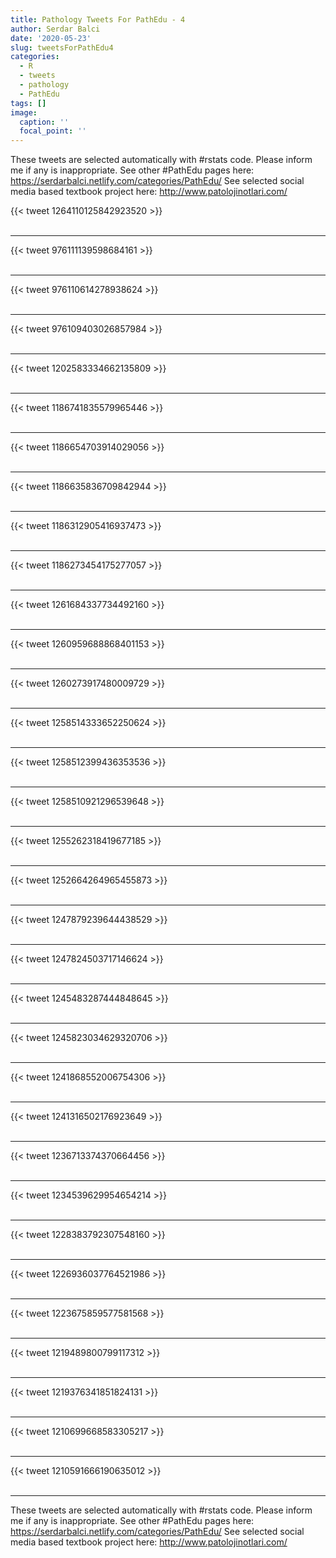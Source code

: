 ```yaml
---
title: Pathology Tweets For PathEdu - 4
author: Serdar Balci
date: '2020-05-23'
slug: tweetsForPathEdu4
categories:
  - R
  - tweets
  - pathology
  - PathEdu
tags: []
image:
  caption: ''
  focal_point: ''
---
```



These tweets are selected automatically with #rstats code. Please inform me if any is inappropriate.
See other #PathEdu pages here: https://serdarbalci.netlify.com/categories/PathEdu/ 
See selected social media based textbook project here: http://www.patolojinotlari.com/

{{< tweet 1264110125842923520 >}}
<br>
<br>
<hr>
{{< tweet 976111139598684161 >}}
<br>
<br>
<hr>
{{< tweet 976110614278938624 >}}
<br>
<br>
<hr>
{{< tweet 976109403026857984 >}}
<br>
<br>
<hr>
{{< tweet 1202583334662135809 >}}
<br>
<br>
<hr>
{{< tweet 1186741835579965446 >}}
<br>
<br>
<hr>
{{< tweet 1186654703914029056 >}}
<br>
<br>
<hr>
{{< tweet 1186635836709842944 >}}
<br>
<br>
<hr>
{{< tweet 1186312905416937473 >}}
<br>
<br>
<hr>
{{< tweet 1186273454175277057 >}}
<br>
<br>
<hr>
{{< tweet 1261684337734492160 >}}
<br>
<br>
<hr>
{{< tweet 1260959688868401153 >}}
<br>
<br>
<hr>
{{< tweet 1260273917480009729 >}}
<br>
<br>
<hr>
{{< tweet 1258514333652250624 >}}
<br>
<br>
<hr>
{{< tweet 1258512399436353536 >}}
<br>
<br>
<hr>
{{< tweet 1258510921296539648 >}}
<br>
<br>
<hr>
{{< tweet 1255262318419677185 >}}
<br>
<br>
<hr>
{{< tweet 1252664264965455873 >}}
<br>
<br>
<hr>
{{< tweet 1247879239644438529 >}}
<br>
<br>
<hr>
{{< tweet 1247824503717146624 >}}
<br>
<br>
<hr>
{{< tweet 1245483287444848645 >}}
<br>
<br>
<hr>
{{< tweet 1245823034629320706 >}}
<br>
<br>
<hr>
{{< tweet 1241868552006754306 >}}
<br>
<br>
<hr>
{{< tweet 1241316502176923649 >}}
<br>
<br>
<hr>
{{< tweet 1236713374370664456 >}}
<br>
<br>
<hr>
{{< tweet 1234539629954654214 >}}
<br>
<br>
<hr>
{{< tweet 1228383792307548160 >}}
<br>
<br>
<hr>
{{< tweet 1226936037764521986 >}}
<br>
<br>
<hr>
{{< tweet 1223675859577581568 >}}
<br>
<br>
<hr>
{{< tweet 1219489800799117312 >}}
<br>
<br>
<hr>
{{< tweet 1219376341851824131 >}}
<br>
<br>
<hr>
{{< tweet 1210699668583305217 >}}
<br>
<br>
<hr>
{{< tweet 1210591666190635012 >}}
<br>
<br>
<hr>


These tweets are selected automatically with #rstats code. Please inform me if any is inappropriate.
See other #PathEdu pages here: https://serdarbalci.netlify.com/categories/PathEdu/ 
See selected social media based textbook project here: http://www.patolojinotlari.com/
